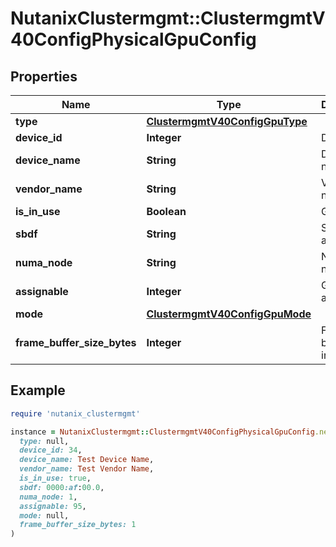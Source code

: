 # NutanixClustermgmt::ClustermgmtV40ConfigPhysicalGpuConfig

## Properties

| Name | Type | Description | Notes |
| ---- | ---- | ----------- | ----- |
| **type** | [**ClustermgmtV40ConfigGpuType**](ClustermgmtV40ConfigGpuType.md) |  | [optional] |
| **device_id** | **Integer** | Device Id. | [optional] |
| **device_name** | **String** | Device name. | [optional] |
| **vendor_name** | **String** | Vendor name. | [optional] |
| **is_in_use** | **Boolean** | GPU in use. | [optional] |
| **sbdf** | **String** | SBDF address. | [optional] |
| **numa_node** | **String** | NUMA node. | [optional] |
| **assignable** | **Integer** | GPU assignable. | [optional] |
| **mode** | [**ClustermgmtV40ConfigGpuMode**](ClustermgmtV40ConfigGpuMode.md) |  | [optional] |
| **frame_buffer_size_bytes** | **Integer** | Frame buffer size in bytes. | [optional] |

## Example

```ruby
require 'nutanix_clustermgmt'

instance = NutanixClustermgmt::ClustermgmtV40ConfigPhysicalGpuConfig.new(
  type: null,
  device_id: 34,
  device_name: Test Device Name,
  vendor_name: Test Vendor Name,
  is_in_use: true,
  sbdf: 0000:af:00.0,
  numa_node: 1,
  assignable: 95,
  mode: null,
  frame_buffer_size_bytes: 1
)
```

